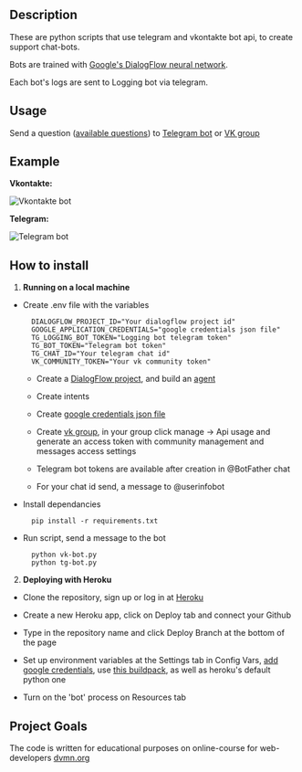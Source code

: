 ## Description

These are python scripts that use telegram and vkontakte bot api, to create support chat-bots.

Bots are trained with [Google's DialogFlow neural network](https://dialogflow.cloud.google.com/).

Each bot's logs are sent to Logging bot via telegram.

## Usage

Send a question ([available questions](https://gist.github.com/SergeyKozyr/e27114507c854c1d5d0f72e8c84591d9)) to [Telegram bot](https://t.me/dvmn_speech_recog_bot) or [VK group](https://vk.com/im?sel=-198272472)

## Example

**Vkontakte:**

![Vkontakte bot](https://github.com/SergeyKozyr/vk-tg-speech-recognition-bot/blob/media/vk-bot-example.gif?raw=true)

**Telegram:**

![Telegram bot](https://github.com/SergeyKozyr/vk-tg-speech-recognition-bot/blob/media/tg-bot-example.gif?raw=true)

## How to install

1) **Running on a local machine**

- Create .env file with the variables

        DIALOGFLOW_PROJECT_ID="Your dialogflow project id"
        GOOGLE_APPLICATION_CREDENTIALS="google credentials json file"
        TG_LOGGING_BOT_TOKEN="Logging bot telegram token"
        TG_BOT_TOKEN="Telegram bot token"
        TG_CHAT_ID="Your telegram chat id"
        VK_COMMUNITY_TOKEN="Your vk community token"

    - Create a [DialogFlow project](https://cloud.google.com/dialogflow/es/docs/quick/setup), and build an [agent](https://cloud.google.com/dialogflow/es/docs/quick/build-agent)

    - Create intents

    - Create [google credentials json file](https://cloud.google.com/docs/authentication/getting-started)

    - Create [vk group](https://vk.com/groups), in your group click manage -> Api usage and generate an access token with community management and messages access settings

    - Telegram bot tokens are available after creation in @BotFather chat

    - For your chat id send, a message to @userinfobot 


- Install dependancies

        pip install -r requirements.txt

- Run script, send a message to the bot

        python vk-bot.py
        python tg-bot.py


2) **Deploying with Heroku**

- Clone the repository, sign up or log in at [Heroku](https://www.heroku.com/)

- Create a new Heroku app, click on Deploy tab and connect your Github

- Type in the repository name and click Deploy Branch at the bottom of the page

- Set up environment variables at the Settings tab in Config Vars, [add google credentials](https://stackoverflow.com/questions/47446480/how-to-use-google-api-credentials-json-on-heroku), use [this buildpack](https://github.com/gerywahyunugraha/heroku-google-application-credentials-buildpack), as well as heroku's default python one 

- Turn on the 'bot' process on Resources tab


## Project Goals
The code is written for educational purposes on online-course for web-developers [dvmn.org](https://dvmn.org)